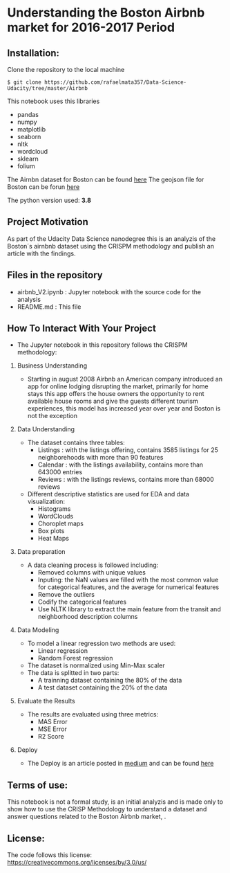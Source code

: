 # Understanding the Boston Airbnb market for 2016-2017 Period

## Installation:

Clone the repository to the local machine

`$ git clone https://github.com/rafaelmata357/Data-Science-Udacity/tree/master/Airbnb`

This notebook uses this libraries

- pandas
- numpy 
- matplotlib
- seaborn 
- nltk
- wordcloud
- sklearn
- folium

The Airnbn dataset for Boston can be found [here](https://www.kaggle.com/airbnb/boston)
The geojson file for Boston can be forun [here](http://data.insideairbnb.com/united-states/ma/boston/2020-10-24/visualisations/neighbourhoods.geojson)

The python version used: **3.8**


## Project Motivation

As part of the Udacity Data Science nanodegree this is an analyzis of the Boston´s airnbnb dataset using the CRISPM methodology and publish an article with the findings.


## Files in the repository

- airbnb_V2.ipynb : Jupyter notebook with the source code for the analysis
- README.md : This file


## How To Interact With Your Project 

- The Jupyter notebook in this repository follows the CRISPM methodology:

1. Business Understanding

    - Starting in august 2008 Airbnb  an American company  introduced an app for online lodging disrupting the market,  primarily for home stays  this app offers  the house owners the opportunity to rent available house rooms and give the guests different tourism experiences, this model has increased year over year and Boston is not the exception

2. Data Understanding
    - The dataset contains three tables:
        - Listings : with the listings offering, contains 3585 listings for 25 neighborehoods with more than 90 features 
        - Calendar : with the listings availability, contains more than 643000 entries
        - Reviews  : with the listings reviews, contains more than 68000 reviews
    - Different descriptive statistics are used for EDA and data visualization:
        - Histograms
        - WordClouds
        - Choroplet maps
        - Box plots
        - Heat Maps

3. Data preparation
    - A data cleaning process is followed including:
        - Removed columns with unique values
        - Inputing: the NaN values are filled with the most common value for categorical features, and the average for numerical features
        - Remove the outliers
        - Codify the categorical features
        - Use NLTK library to extract the main feature from the transit and neighborhood description columns

4. Data Modeling
    - To model a linear regression two methods are used:
        - Linear regression
        - Random Forest regression
    - The dataset is normalized using Min-Max scaler
    - The data is splitted in two parts:
        - A trainning dataset containing the 80% of the data
        - A test dataset containing the 20% of the data

5. Evaluate the Results
    - The results are evaluated using three metrics:
        - MAS Error
        - MSE Error
        - R2 Score

6. Deploy
    - The Deploy is an article posted in [medium](https://medium.com/) and can be found [here](https://rafaelmata357.medium.com/a-guide-tour-to-the-boston-airbnbs-market-d7689ddf9d6c)


## Terms of use:

This notebook is not a formal study, is an initial analyzis and is made only to show how to use the CRISP Methodology to understand a dataset and answer questions related to the Boston  Airbnb market, . 

## License:

The code follows this license: https://creativecommons.org/licenses/by/3.0/us/
